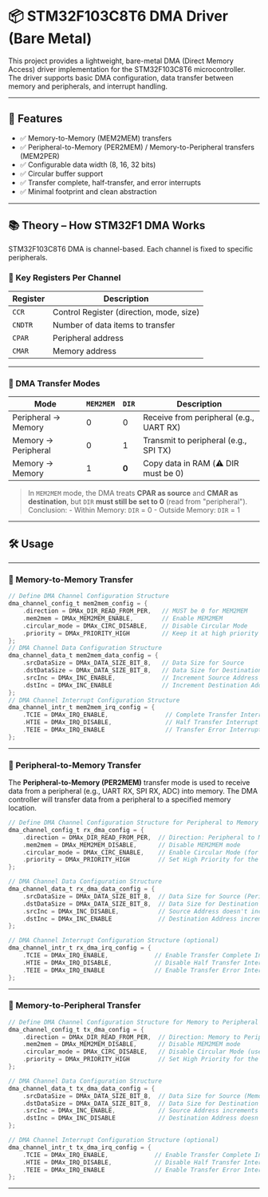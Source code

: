 # 📦 STM32F103C8T6 DMA Driver (Bare Metal)

This project provides a lightweight, bare-metal DMA (Direct Memory Access) driver implementation for the STM32F103C8T6 microcontroller. The driver supports basic DMA configuration, data transfer between memory and peripherals, and interrupt handling.

---

## 🚀 Features

- ✅ Memory-to-Memory (MEM2MEM) transfers
- ✅ Peripheral-to-Memory (PER2MEM) / Memory-to-Peripheral transfers (MEM2PER)
- ✅ Configurable data width (8, 16, 32 bits)
- ✅ Circular buffer support
- ✅ Transfer complete, half-transfer, and error interrupts
- ✅ Minimal footprint and clean abstraction

---

## 📚 Theory – How STM32F1 DMA Works

STM32F103C8T6 DMA is channel-based. Each channel is fixed to specific peripherals.

### 🧠 Key Registers Per Channel

| Register     | Description                                 |
|--------------|---------------------------------------------|
| `CCR`        | Control Register (direction, mode, size)    |
| `CNDTR`      | Number of data items to transfer            |
| `CPAR`       | Peripheral address                          |
| `CMAR`       | Memory address                              |

---

### 🔁 DMA Transfer Modes

| Mode                  | `MEM2MEM` | `DIR` | Description                      |
|-----------------------|-----------|-------|----------------------------------|
| Peripheral → Memory   | 0         | 0     | Receive from peripheral (e.g., UART RX) |
| Memory → Peripheral   | 0         | 1     | Transmit to peripheral (e.g., SPI TX)   |
| Memory → Memory       | 1         | **0** | Copy data in RAM (⚠️ DIR must be 0)     |

> In `MEM2MEM` mode, the DMA treats **CPAR as source** and **CMAR as destination**, but `DIR` **must still be set to 0** (read from "peripheral").
> Conclusion:
    - Within Memory: `DIR` = 0
    - Outside Memory: `DIR` = 1

---

## 🛠️ Usage

---

### 📌 Memory-to-Memory Transfer

```c
// Define DMA Channel Configuration Structure
dma_channel_config_t mem2mem_config = {
    .direction = DMAx_DIR_READ_FROM_PER,   // MUST be 0 for MEM2MEM
    .mem2mem = DMAx_MEM2MEM_ENABLE,        // Enable MEM2MEM
    .circular_mode = DMAx_CIRC_DISABLE,    // Disable Circular Mode
    .priority = DMAx_PRIORITY_HIGH         // Keep it at high priority
};
// DMA Channel Data Configuration Structure
dma_channel_data_t mem2mem_data_config = {
    .srcDataSize = DMAx_DATA_SIZE_BIT_8,   // Data Size for Source
    .dstDataSize = DMAx_DATA_SIZE_BIT_8,   // Data Size for Destination
    .srcInc = DMAx_INC_ENABLE,             // Increment Source Address
    .dstInc = DMAx_INC_ENABLE              // Increment Destination Address
};
// DMA Channel Interrupt Configuration Structure
dma_channel_intr_t mem2mem_irq_config = {
    .TCIE = DMAx_IRQ_ENABLE,                // Complete Transfer Interrupt Enable
    .HTIE = DMAx_IRQ_DISABLE,               // Half Transfer Interrupt Enable
    .TEIE = DMAx_IRQ_ENABLE                 // Transfer Error Interrupt Enable
};
```

---

### 📌 Peripheral-to-Memory Transfer

The **Peripheral-to-Memory (PER2MEM)** transfer mode is used to receive data from a peripheral (e.g., UART RX, SPI RX, ADC) into memory. The DMA controller will transfer data from a peripheral to a specified memory location.

```c
// Define DMA Channel Configuration Structure for Peripheral to Memory (e.g., UART RX)
dma_channel_config_t rx_dma_config = {
    .direction = DMAx_DIR_READ_FROM_PER,  // Direction: Peripheral to Memory
    .mem2mem = DMAx_MEM2MEM_DISABLE,      // Disable MEM2MEM mode
    .circular_mode = DMAx_CIRC_ENABLE,    // Enable Circular Mode (for continuous RX)
    .priority = DMAx_PRIORITY_HIGH        // Set High Priority for the DMA transfer
};

// DMA Channel Data Configuration Structure
dma_channel_data_t rx_dma_data_config = {
    .srcDataSize = DMAx_DATA_SIZE_BIT_8,  // Data Size for Source (Peripheral)
    .dstDataSize = DMAx_DATA_SIZE_BIT_8,  // Data Size for Destination (Memory)
    .srcInc = DMAx_INC_DISABLE,           // Source Address doesn't increment (fixed peripheral address)
    .dstInc = DMAx_INC_ENABLE             // Destination Address increments (memory)
};

// DMA Channel Interrupt Configuration Structure (optional)
dma_channel_intr_t rx_dma_irq_config = {
    .TCIE = DMAx_IRQ_ENABLE,             // Enable Transfer Complete Interrupt
    .HTIE = DMAx_IRQ_DISABLE,            // Disable Half Transfer Interrupt
    .TEIE = DMAx_IRQ_ENABLE              // Enable Transfer Error Interrupt
};
```

---

### 📌 Memory-to-Peripheral Transfer

```c
// Define DMA Channel Configuration Structure for Memory to Peripheral (e.g., UART TX)
dma_channel_config_t tx_dma_config = {
    .direction = DMAx_DIR_READ_FROM_PER,  // Direction: Memory to Peripheral
    .mem2mem = DMAx_MEM2MEM_DISABLE,      // Disable MEM2MEM mode
    .circular_mode = DMAx_CIRC_DISABLE,   // Disable Circular Mode (used for single-shot transfer)
    .priority = DMAx_PRIORITY_HIGH        // Set High Priority for the DMA transfer
};

// DMA Channel Data Configuration Structure
dma_channel_data_t tx_dma_data_config = {
    .srcDataSize = DMAx_DATA_SIZE_BIT_8,  // Data Size for Source (Memory)
    .dstDataSize = DMAx_DATA_SIZE_BIT_8,  // Data Size for Destination (Peripheral)
    .srcInc = DMAx_INC_ENABLE,            // Source Address increments (memory)
    .dstInc = DMAx_INC_DISABLE            // Destination Address doesn't increment (fixed peripheral address)
};

// DMA Channel Interrupt Configuration Structure (optional)
dma_channel_intr_t tx_dma_irq_config = {
    .TCIE = DMAx_IRQ_ENABLE,             // Enable Transfer Complete Interrupt
    .HTIE = DMAx_IRQ_DISABLE,            // Disable Half Transfer Interrupt
    .TEIE = DMAx_IRQ_ENABLE              // Enable Transfer Error Interrupt
};
```

---
